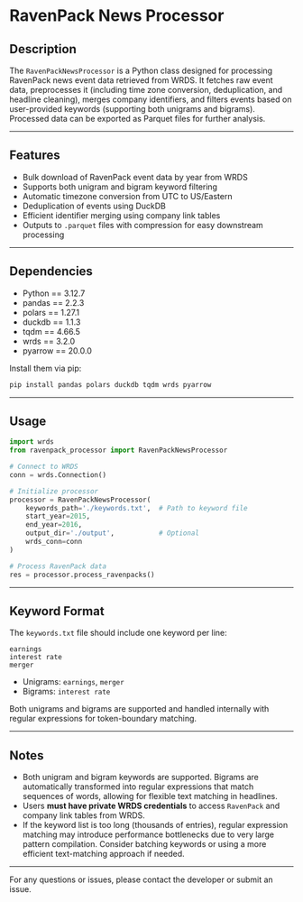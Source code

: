 # RavenPack News Processor

## Description

The `RavenPackNewsProcessor` is a Python class designed for processing RavenPack news event data retrieved from WRDS. It fetches raw event data, preprocesses it (including time zone conversion, deduplication, and headline cleaning), merges company identifiers, and filters events based on user-provided keywords (supporting both unigrams and bigrams). Processed data can be exported as Parquet files for further analysis.

---

## Features

- Bulk download of RavenPack event data by year from WRDS 
- Supports both unigram and bigram keyword filtering  
- Automatic timezone conversion from UTC to US/Eastern  
- Deduplication of events using DuckDB  
- Efficient identifier merging using company link tables  
- Outputs to `.parquet` files with compression for easy downstream processing

---

## Dependencies

- Python == 3.12.7
- pandas == 2.2.3
- polars == 1.27.1
- duckdb == 1.1.3
- tqdm == 4.66.5
- wrds == 3.2.0
- pyarrow == 20.0.0

Install them via pip:

```bash
pip install pandas polars duckdb tqdm wrds pyarrow
```

---

## Usage

```python
import wrds
from ravenpack_processor import RavenPackNewsProcessor

# Connect to WRDS
conn = wrds.Connection()

# Initialize processor
processor = RavenPackNewsProcessor(
    keywords_path='./keywords.txt',  # Path to keyword file
    start_year=2015,
    end_year=2016,
    output_dir='./output',           # Optional
    wrds_conn=conn
)

# Process RavenPack data
res = processor.process_ravenpacks()
```

---

## Keyword Format

The `keywords.txt` file should include one keyword per line:

```nginx
earnings
interest rate
merger
```

- Unigrams: `earnings`, `merger`
- Bigrams: `interest rate`

Both unigrams and bigrams are supported and handled internally with regular expressions for token-boundary matching.

---

## Notes

- Both unigram and bigram keywords are supported. Bigrams are automatically transformed into regular expressions that match sequences of words, allowing for flexible text matching in headlines.
- Users **must have private WRDS credentials** to access `RavenPack` and company link tables from WRDS.
- If the keyword list is too long (thousands of entries), regular expression matching may introduce performance bottlenecks due to very large pattern compilation. Consider batching keywords or using a more efficient text-matching approach if needed.

---

For any questions or issues, please contact the developer or submit an issue.
